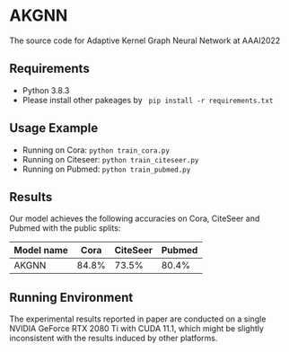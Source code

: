 # AKGNN
The source code for Adaptive Kernel Graph Neural Network at AAAI2022

## Requirements
* Python 3.8.3
* Please install other pakeages by 
``` pip install -r requirements.txt```

## Usage Example
* Running on Cora:
```python train_cora.py ```
* Running on Citeseer:
```python train_citeseer.py ```
* Running on Pubmed:
```python train_pubmed.py ```

## Results

Our model achieves the following accuracies on Cora, CiteSeer and Pubmed with the public splits:

| Model name   |   Cora    |  CiteSeer |  Pubmed   |
| ------------ | --------- | --------- | --------- |
| AKGNN        |   84.8%   |    73.5%  |   80.4%   |

## Running Environment 

The experimental results reported in paper are conducted on a single NVIDIA GeForce RTX 2080 Ti with CUDA 11.1, which might be slightly inconsistent with the results induced by other platforms.
